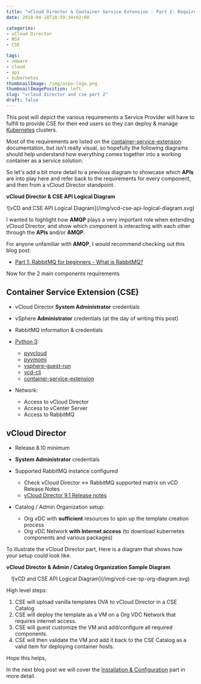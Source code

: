 ```yaml
---
title: "vCloud Director & Container Service Extension - Part 2: Requirements"
date: 2018-04-18T18:59:34+02:00

categories:
- vCloud Director
- NSX
- CSE

tags:
- vmware
- cloud
- api
- kubernetes
thumbnailImage: /img/ospo-logo.png
thumbnailImagePosition: left
slug: "vcloud director and cse part 2"
draft: false
---
```


This post will depict the various requirements a Service Provider will have to fulfill to provide CSE for their end users so they can deploy & manage [Kubernetes](https://kubernetes.io/) clusters.

<!--more-->

Most of the requirements are listed on the [container-service-extension](https://vmware.github.io/container-service-extension/) documentation, but isn't really visual, so hopefully the following diagrams should help understand how everything comes together into a working container as a service solution.

So let's add a bit more detail to a previous diagram to showcase which **APIs** are into play here and refer back to the requirements for every component, and then from a vCloud Director standpoint.

**vCloud Director & CSE API Logical Diagram**
<center>
  ![vCD and CSE API Logical Diagram](/img/vcd-cse-api-logical-diagram.svg)
</center>

I wanted to highlight how **AMQP** plays a very important role when extending vCloud Director, and show which component is interacting with each other through the **APIs** and/or **AMQP**.

For anyone unfamiliar with **AMQP**, I would recommend checking out this blog post:

- [Part 1: RabbitMQ for beginners - What is RabbitMQ?](https://www.cloudamqp.com/blog/2015-05-18-part1-rabbitmq-for-beginners-what-is-rabbitmq.html)



Now for the 2 main components requirements

## Container Service Extension (CSE)

- vCloud Director **System Administrator** credentials
- vSphere **Administrator** credentials (at the day of writing this post)
- RabbitMQ information & credentials

- [Python 3](https://www.python.org/):
  - [pyvcloud](https://vmware.github.io/pyvcloud/)
  - [pyvmomi](https://github.com/vmware/pyvmomi)
  - [vsphere-guest-run](https://github.com/vmware/vsphere-guest-run)
  - [vcd-cli](https://vmware.github.io/vcd-cli/)
  - [container-service-extension](https://vmware.github.io/container-service-extension/)

- Network:
  - Access to vCloud Director
  - Access to vCenter Server
  - Access to RabbitMQ

## vCloud Director

- Release 8.10 minimum
- **System Administrator** credentials
- Supported RabbitMQ instance configured
  - Check vCloud Director <-> RabbitMQ supported matrix on vCD Release Notes
  - [vCloud Director 9.1 Release notes](https://docs.vmware.com/en/vCloud-Director/9.1/rn/rel_notes_vcloud_director_91.html)

- Catalog / Admin Organization setup:
  - Org vDC with **sufficient** resources to spin up the template creation process
  - Org vDC Network **with Internet access** (to download kubernetes components and various packages)

To illustrate the vCloud Director part, Here is a diagram that shows how your setup could look like.

**vCloud Director & Admin / Catalog Organization Sample Diagram**
<center>
  ![vCD and CSE API Logical Diagram](/img/vcd-cse-sp-org-diagram.svg)
</center>

High level steps:

1. CSE will upload vanilla templates OVA to vCloud Director in a CSE Catalog
2. CSE will deploy the template as a VM on a Org VDC Network that requires internet access.
3. CSE will guest customize the VM and add/configure all required components.
4. CSE will then validate the VM and add it back to the CSE Catalog as a valid item for deploying container hosts.

Hope this helps,

In the next blog post we will cover the [Installation & Configuration](https://cloud.tsugliani.fr/2018/07/vcloud-director-and-cse-part-3/) part in more detail.